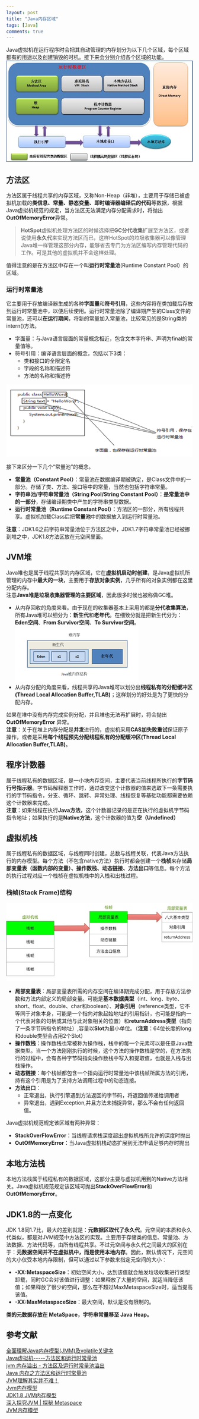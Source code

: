 ```yaml
---
layout: post
title: "Java内存区域"
tags: [Java]
comments: true
---
```


Java虚拟机在运行程序时会把其自动管理的内存划分为以下几个区域，每个区域都有的用途以及创建销毁的时机。接下来会分别介绍各个区域的功能。    
![jvm运行时数据区](https://raw.githubusercontent.com/Andr-Robot/iMarkdownPhotos/master/Res/java-memory.jpg)     

## 方法区
方法区属于线程共享的内存区域，又称Non-Heap（非堆），主要用于存储已被虚拟机加载的**类信息、常量、静态变量、即时编译器编译后的代码**等数据，根据Java虚拟机规范的规定，当方法区无法满足内存分配需求时，将抛出**OutOfMemoryError**异常。   
> **HotSpot**虚拟机处理方法区的时候选择把**GC分代收集**扩展至方法区，或者说使用**永久代**来实现方法区而已，这样HotSpot的垃圾收集器可以像管理Java堆一样管理这部分内存，能够省去专门为方法区编写内存管理代码的工作。可是其他的虚拟机并不会这样处理。

值得注意的是在方法区中存在一个叫**运行时常量池**(Runtime Constant Pool）的区域。
### 运行时常量池
它主要用于存放编译器生成的各种**字面量**和**符号引用**，这些内容将在类加载后存放到运行时常量池中，以便后续使用。运行时常量池除了编译期产生的Class文件的常量池，还可以**在运行期间**，将新的常量加入常量池，比较常见的是String类的intern()方法。
- 字面量：与Java语言层面的常量概念相近，包含文本字符串、声明为final的常量值等。
- 符号引用：编译语言层面的概念，包括以下3类：
    - 类和接口的全限定名
    - 字段的名称和描述符
    - 方法的名称和描述符

![字面量与符号引用](https://raw.githubusercontent.com/Andr-Robot/iMarkdownPhotos/master/Res/runtime_constant_pool.png)

接下来区分一下几个“常量池”的概念。
- **常量池（Constant Pool）**：常量池在数据编译期被确定，是Class文件中的一部分。存储了类、方法、接口等中的常量，当然也包括字符串常量。
- **字符串池/字符串常量池（String Pool/String Constant Pool）**：**是常量池中的一部分**，存储编译期类中产生的字符串类型数据。
- **运行时常量池（Runtime Constant Pool）**：方法区的一部分，所有线程共享。虚拟机加载Class后把**常量池**中的数据放入到运行时常量池。

**注意**：JDK1.6之前字符串常量池位于方法区之中，JDK1.7字符串常量池已经被挪到堆之中，JDK1.8方法区放在元空间里面。   

## JVM堆
Java堆也是属于线程共享的内存区域，它在**虚拟机启动时创建**，是Java虚拟机所管理的内存中**最大的一块**，主要用于**存放对象实例**，几乎所有的对象实例都在这里分配内存。   
注意**Java堆是垃圾收集器管理的主要区域**，因此很多时候也被称做GC堆。
- 从内存回收的角度来看。由于现在的收集器基本上采用的都是**分代收集算法**，所有Java堆可以细分为：**新生代**和**老年代**。在细致分就是把新生代分为：**Eden空间**、**From Survivor空间**、**To Survivor空间**。   
![java堆](https://raw.githubusercontent.com/Andr-Robot/iMarkdownPhotos/master/Res/javaheap.png)
- 从内存分配的角度来看，线程共享的Java堆可以划分出**线程私有的分配缓冲区(Thread Local Allocation Buffer,TLAB)**；这样划分的好处是为了更快的分配内存。

如果在堆中没有内存完成实例分配，并且堆也无法再扩展时，将会抛出**OutOfMemoryError** 异常。   
**注意**：关于在堆上内存分配是**并发**进行的，虚拟机采用**CAS加失败重试**保证原子操作，或者是采用**每个线程预先分配线程私有的分配缓冲区(Thread Local Allocation Buffer,TLAB)**。

## 程序计数器
属于线程私有的数据区域，是一小块内存空间，主要代表当前线程所执行的**字节码行号指示器**。字节码解释器工作时，通过改变这个计数器的值来选取下一条需要执行的字节码指令，分支、循环、跳转、异常处理、线程恢复等基础功能都需要依赖这个计数器来完成。   
**注意**：如果线程在执行**Java方法**，这个计数器记录的是正在执行的虚拟机字节码指令地址；如果执行的是**Native方法**，这个计数器的值为**空（Undefined）**

## 虚拟机栈
属于线程私有的数据区域，与线程同时创建，总数与线程关联，代表Java方法执行的内存模型。每个方法（不包含native方法）执行时都会创建一个**栈桢**来存储**局部变量表（函数内部的变量）、操作数栈、动态链接、方法出口**等信息。每个方法的执行过程对应一个栈桢在虚拟机栈中的入栈和出栈过程。   

### 栈帧(Stack Frame)结构
![栈帧结构](https://raw.githubusercontent.com/Andr-Robot/iMarkdownPhotos/master/Res/jvmstack.jpg)   
- **局部变量表**：局部变量表所需的内存空间在编译期完成分配，用于存放方法参数和方法内部定义的局部变量。可能是**基本数据类型**（int、long、byte、short、float、double、char和boolean）、**对象引用**（reference类型，它不等同于对象本身，可能是一个指向对象起始地址的引用指针，也可能是指向一个代表对象的句柄或其他与此对象相关的位置）和**returnAddress类型**（指向了一条字节码指令的地址）,容量以**Slot**为最小单位。（**注意**：64位长度的long和double类型会占用2个Slot）
- **操作数栈**：操作数栈也常被称为操作栈，栈中的每一个元素可以是任意Java数据类型。当一个方法刚刚执行的时候，这个方法的操作数栈是空的，在方法执行的过程中，会有各种字节码指向操作数栈中写入和提取值，也就是入栈与出栈操作。
- **动态链接**：每个栈帧都包含一个指向运行时常量池中该栈帧所属方法的引用，持有这个引用是为了支持方法调用过程中的动态连接。
- **方法出口**：
    - 正常退出，执行引擎遇到方法返回的字节码，将返回值传递给调用者
    - 异常退出，遇到Exception,并且方法未捕捉异常，那么不会有任何返回值。

Java虚拟机规范规定该区域有两种异常：
- **StackOverFlowError**：当线程请求栈深度超出虚拟机栈所允许的深度时抛出
- **OutOfMemoryError**：当Java虚拟机栈动态扩展到无法申请足够内存时抛出

## 本地方法栈
本地方法栈属于线程私有的数据区域，这部分主要与虚拟机用到的Native方法相关。Java虚拟机规范规定该区域可抛出**StackOverFlowError**和**OutOfMemoryError**。

## JDK1.8的一点变化
JDK 1.8同1.7比，最大的差别就是：**元数据区取代了永久代**。元空间的本质和永久代类似，都是对JVM规范中方法区的实现。主要用于存储类的信息、常量池、方法数据、方法代码等，由所有线程共享。不过元空间与永久代之间最大的区别在于：**元数据空间并不在虚拟机中，而是使用本地内存**。因此，默认情况下，元空间的大小仅受本地内存限制，但可以通过以下参数来指定元空间的大小：    
- **-XX:MetaspaceSize**：初始空间大小，达到该值就会触发垃圾收集进行类型卸载，同时GC会对该值进行调整：如果释放了大量的空间，就适当降低该值；如果释放了很少的空间，那么在不超过MaxMetaspaceSize时，适当提高该值。
- **-XX:MaxMetaspaceSize**：最大空间，默认是没有限制的。   

**类的元数据存放在 MetaSpace，字符串常量移至 Java Heap。**

## 参考文献
[全面理解Java内存模型(JMM)及volatile关键字](https://blog.csdn.net/javazejian/article/details/72772461)    
[Java虚拟机-----方法区和运行时常量池](http://www.voidcn.com/article/p-caxakkds-bnw.html)     
[jvm 内存溢出 - 方法区及运行时常量池溢出](https://niuhp.github.io/java/jvm-oom-pg.html)   
[Java 内存之方法区和运行时常量池](https://mritd.me/2016/03/22/Java-%E5%86%85%E5%AD%98%E4%B9%8B%E6%96%B9%E6%B3%95%E5%8C%BA%E5%92%8C%E8%BF%90%E8%A1%8C%E6%97%B6%E5%B8%B8%E9%87%8F%E6%B1%A0/)    
[JVM理解其实并不难！](https://blog.csdn.net/huachao1001/article/details/51533132)   
[Jvm内存模型](http://gityuan.com/2016/01/09/java-memory/)   
[JDK1.8 JVM内存模型](https://blog.csdn.net/bruce128/article/details/79357870)   
[深入探究JVM | 探秘 Metaspace](https://www.sczyh30.com/posts/Java/jvm-metaspace/)   
[JVM内存模型](http://throwable.coding.me/2017/10/22/jvm-memory/)